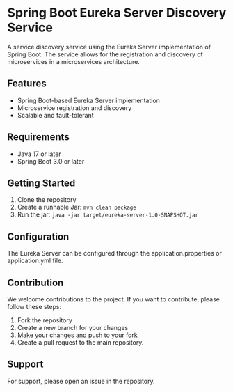 # Spring Boot Eureka Server Discovery Service

A service discovery service using the Eureka Server implementation of Spring Boot. The service allows for the 
registration and discovery of microservices in a microservices architecture.

## Features
- Spring Boot-based Eureka Server implementation
- Microservice registration and discovery
- Scalable and fault-tolerant

## Requirements
- Java 17 or later
- Spring Boot 3.0 or later

## Getting Started
1. Clone the repository
2. Create a runnable Jar: `mvn clean package`
3. Run the jar: `java -jar target/eureka-server-1.0-SNAPSHOT.jar`

## Configuration
The Eureka Server can be configured through the application.properties or application.yml file.

## Contribution
We welcome contributions to the project. If you want to contribute, please follow these steps:
1. Fork the repository
2. Create a new branch for your changes
3. Make your changes and push to your fork
4. Create a pull request to the main repository.

## Support
For support, please open an issue in the repository.
